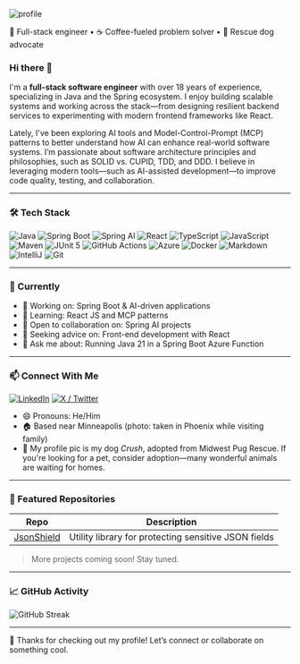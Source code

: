 ![profile](https://user-images.githubusercontent.com/3802975/219921938-7923bbaf-a55d-4d99-8bd4-d65436686a4c.jpg)

🔧 Full-stack engineer • ☕ Coffee-fueled problem solver • 🐾 Rescue dog advocate

### Hi there 👋

I'm a **full-stack software engineer** with over 18 years of experience, specializing in Java and the Spring ecosystem. I enjoy building scalable systems and working across the stack—from designing resilient backend services to experimenting with modern frontend frameworks like React.

Lately, I've been exploring AI tools and Model-Control-Prompt (MCP) patterns to better understand how AI can enhance real-world software systems. I’m passionate about software architecture principles and philosophies, such as SOLID vs. CUPID, TDD, and DDD. I believe in leveraging modern tools—such as AI-assisted development—to improve code quality, testing, and collaboration.

---

### 🛠️ Tech Stack

![Java](https://img.shields.io/badge/Java-ED8B00?style=flat&logo=java&logoColor=white)
![Spring Boot](https://img.shields.io/badge/Spring_Boot-6DB33F?style=flat&logo=spring-boot&logoColor=white)
![Spring AI](https://img.shields.io/badge/Spring_AI-6DB33F?style=flat&logo=spring&logoColor=white)
![React](https://img.shields.io/badge/React-61DAFB?style=flat&logo=react&logoColor=black)
![TypeScript](https://img.shields.io/badge/TypeScript-3178C6?style=flat&logo=typescript&logoColor=white)
![JavaScript](https://img.shields.io/badge/JavaScript-F7DF1E?style=flat&logo=javascript&logoColor=black)
![Maven](https://img.shields.io/badge/Maven-C71A36?style=flat&logo=apachemaven&logoColor=white)
![JUnit 5](https://img.shields.io/badge/JUnit_5-25A162?style=flat&logo=testing-library&logoColor=white)
![GitHub Actions](https://img.shields.io/badge/GitHub_Actions-2088FF?style=flat&logo=github-actions&logoColor=white)
![Azure](https://img.shields.io/badge/Azure-0078D4?style=flat&logo=azure-devops&logoColor=white)
![Docker](https://img.shields.io/badge/Docker-2496ED?style=flat&logo=docker&logoColor=white)
![Markdown](https://img.shields.io/badge/Markdown-000000?style=flat&logo=markdown&logoColor=white)
![IntelliJ](https://img.shields.io/badge/IntelliJ_IDEA-000000?style=flat&logo=intellij-idea&logoColor=white)
![Git](https://img.shields.io/badge/Git-F05032?style=flat&logo=git&logoColor=white)

---

### 🚀 Currently
- 🔭 Working on: Spring Boot & AI-driven applications  
- 🌱 Learning: React JS and MCP patterns  
- 👯 Open to collaboration on: Spring AI projects  
- 🤔 Seeking advice on: Front-end development with React  
- 💬 Ask me about: Running Java 21 in a Spring Boot Azure Function  

---

### 📫 Connect With Me

[![LinkedIn](https://img.shields.io/badge/LinkedIn-0077B5?style=flat&logo=linkedin&logoColor=white)](https://linkedin.com/in/ross-stockman-5b755176)
[![X / Twitter](https://img.shields.io/badge/Twitter-000000?style=flat&logo=x&logoColor=white)](https://twitter.com/rwstockman)

- 😄 Pronouns: He/Him  
- 🏠 Based near Minneapolis (photo: taken in Phoenix while visiting family)  
- 🐶 My profile pic is my dog *Crush*, adopted from Midwest Pug Rescue. If you're looking for a pet, consider adoption—many wonderful animals are waiting for homes.

---

### 📂 Featured Repositories

| Repo | Description |
|------|-------------|
| [JsonShield](https://github.com/ross-stockman/JsonShield) | Utility library for protecting sensitive JSON fields |

> More projects coming soon! Stay tuned.

---

### 📈 GitHub Activity

<!-- Uncomment this later if the grade improves
![GitHub Stats](https://github-readme-stats.vercel.app/api?username=ross-stockman&show_icons=true&hide=stars&theme=default)
-->

![GitHub Streak](https://github-readme-streak-stats.herokuapp.com/?user=ross-stockman&theme=default)

---

👋 Thanks for checking out my profile! Let’s connect or collaborate on something cool.
